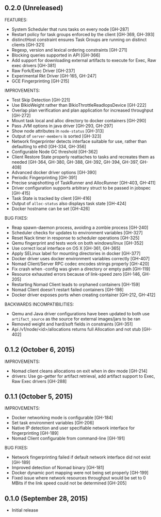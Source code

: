 ## 0.2.0 (Unreleased)

FEATURES:

  * System Scheduler that runs tasks on every node [GH-287]
  * Restart policy for task groups enforced by the client [GH-369, GH-393]
  * distinctHost constraint ensures Task Groups are running on distinct clients [GH-321]
  * Regexp, version and lexical ordering constraints [GH-271]
  * Blocking queries supported in API [GH-366]
  * Add support for downloading external artifacts to execute for Exec, Raw exec drivers [GH-381]
  * Raw Fork/Exec Driver [GH-237]
  * Experimental Rkt Driver [GH-165, GH-247]
  * GCE Fingerprinting [GH-215]

IMPROVEMENTS:

  * Test Skip Detection [GH-221]
  * Use BlkioWeight rather than BlkioThrottleReadIopsDevice [GH-222]
  * Overlap plan verification and plan application for increased throughput [GH-272]
  * Mount task local and alloc directory to docker containers [GH-290]
  * Pass JVM options in java driver [GH-293, GH-297]
  * Show node attributes in `node-status` [GH-313]
  * Output of `server-members` is sorted [GH-323]
  * Network fingerprinter detects interface suitable for use, rather than
    defaulting to eth0 [GH-334, GH-356]
  * Configurable Node GC threshold [GH-362]
  * Client Restore State properly reattaches to tasks and recreates them as
    needed [GH-364, GH-380, GH-388, GH-392, GH-394, GH-397, GH-408]
  * Advanced docker driver options [GH-390]
  * Periodic Fingerprinting [GH-391]
  * Precise snapshotting of TaskRunner and AllocRunner [GH-403, GH-411]
  * Driver configuration supports arbitrary struct to be passed in jobspec [GH-415]
  * Task State is tracked by client [GH-416]
  * Output of `alloc-status` also displays task state [GH-424]
  * Docker hostname can be set [GH-426]

BUG FIXES:

  * Reap spawn-daemon process, avoiding a zombie process [GH-240]
  * Scheduler checks for updates to environment variables [GH-327]
  * Reset Nack timer in response to scheduler operations [GH-325]
  * Qemu fingerprint and tests work on both windows/linux [GH-352]
  * Use correct local interface on OS X [GH-361, GH-365]
  * Apply SELinux label for mounting directories in docker [GH-377]
  * Docker driver uses docker environment variables correctly [GH-407]
  * Nomad Client/Server RPC codec encodes strings properly [GH-420]
  * Fix crash when -config was given a directory or empty path [GH-119]
  * Resource exhausted errors because of link-speed zero [GH-146, GH-205]
  * Restarting Nomad Client leads to orphaned containers [GH-159]
  * Nomad Client doesn't restart failed containers [GH-198]
  * Docker driver exposes ports when creating container [GH-212, GH-412]

BACKWARDS INCOMPATIBILITIES:

  * Qemu and Java driver configurations have been updated to both use `artifact_source`
    as the source for external images/jars to be ran
  * Removed weight and hard/soft fields in constraints [GH-351]
  * Api /v1/node/\<id\>/allocations returns full Allocation and not stub [GH-402]

## 0.1.2 (October 6, 2015)

IMPROVEMENTS:

  * Nomad client cleans allocations on exit when in dev mode [GH-214]
  * drivers: Use go-getter for artifact retrieval, add artifact support to Exec,
    Raw Exec drivers [GH-288]

## 0.1.1 (October 5, 2015)

IMPROVEMENTS:

  * Docker networking mode is configurable [GH-184]
  * Set task environment variables [GH-206]
  * Native IP detection and user specifiable network interface for
    fingerprinting  [GH-189]
  * Nomad Client configurable from command-line [GH-191]

BUG FIXES:

  * Network fingerprinting failed if default network interface did not exist [GH-189]
  * Improved detection of Nomad binary [GH-181]
  * Docker dynamic port mapping were not being set properly [GH-199]
  * Fixed issue where network resources throughput would be set to 0 MBits if
    the link speed could not be determined [GH-205]

## 0.1.0 (September 28, 2015)

  * Initial release

